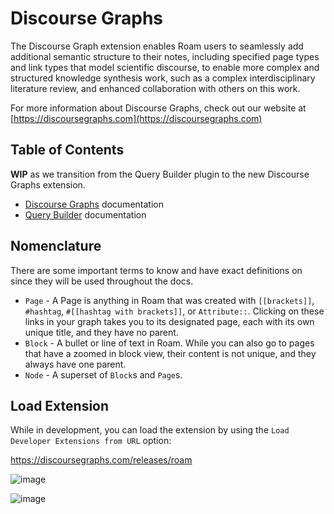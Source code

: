 # Discourse Graphs

The Discourse Graph extension enables Roam users to seamlessly add additional semantic structure to their notes, including specified page types and link types that model scientific discourse, to enable more complex and structured knowledge synthesis work, such as a complex interdisciplinary literature review, and enhanced collaboration with others on this work.

For more information about Discourse Graphs, check out our website at [https://discoursegraphs.com](https://discoursegraphs.com)

## Table of Contents

**WIP** as we transition from the Query Builder plugin to the new Discourse Graphs extension.

- [Discourse Graphs](https://oasis-lab.gitbook.io/roamresearch-discourse-graph-extension) documentation
- [Query Builder](https://github.com/DiscourseGraphs/discourse-graph/blob/main/docs/query-builder.md) documentation

## Nomenclature

There are some important terms to know and have exact definitions on since they will be used throughout the docs.

- `Page` - A Page is anything in Roam that was created with `[[brackets]]`, `#hashtag`, `#[[hashtag with brackets]]`, or `Attribute::`. Clicking on these links in your graph takes you to its designated page, each with its own unique title, and they have no parent.
- `Block` - A bullet or line of text in Roam. While you can also go to pages that have a zoomed in block view, their content is not unique, and they always have one parent.
- `Node` - A superset of `Block`s and `Page`s.

## Load Extension

While in development, you can load the extension by using the `Load Developer Extensions from URL` option:

https://discoursegraphs.com/releases/roam

![image](https://github.com/user-attachments/assets/60bf48ae-ec94-4581-9ae3-8af90fb7bb88)

![image](https://github.com/user-attachments/assets/a890641d-1f6a-47a6-aceb-e18fda388b5d)
